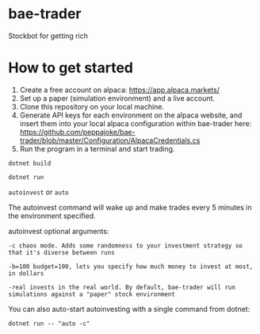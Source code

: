 # bae-trader
Stockbot for getting rich

# How to get started
1. Create a free account on alpaca: https://app.alpaca.markets/
2. Set up a paper (simulation environment) and a live account.
3. Clone this repository on your local machine.
3. Generate API keys for each environment on the alpaca website, and insert them into your local alpaca configuration within bae-trader
here: https://github.com/peppajoke/bae-trader/blob/master/Configuration/AlpacaCredentials.cs
4. Run the program in a terminal and start trading.

`dotnet build`

`dotnet run`

`autoinvest` or `auto`

The autoinvest command will wake up and make trades every 5 minutes in the environment specified.

autoinvest optional arguments:

`-c chaos mode. Adds some randomness to your investment strategy so that it's diverse between runs`

`-b=100 budget=100, lets you specify how much money to invest at most, in dollars`

`-real invests in the real world. By default, bae-trader will run simulations against a "paper" stock environment`

You can also auto-start autoinvesting with a single command from dotnet:

`dotnet run -- "auto -c"`
